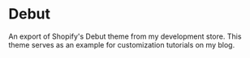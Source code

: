 # Debut
An export of Shopify's Debut theme from my development store. This theme serves as an example for customization tutorials on my blog.